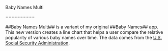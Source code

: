 Baby Names Multi

==========

##Baby Names Multi## is a variant of my original ##Baby Names## app. This new version creates a line chart that helps a user compare the relative popularity of various baby names over time. The data comes from the [U.S. Social Security Administration](http://www.ssa.gov/oact/babynames/).
